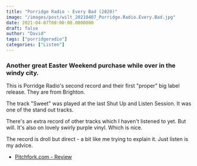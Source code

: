 ```yaml
---
title: "Porridge Radio - Every Bad (2020)"
image: "/images/post/wilt_20210407_Porridge.Radio.Every.Bad.jpg"
date: 2021-04-07T00:00:00.0000000
draft: false
author: "David"
tags: ["porridgeradio"]
categories: ["Listen"]
---
```

### Another great Easter Weekend purchase while over in the windy city.

 This is Porridge Radio's second record and their first "proper" big label release. They are from Brighton.

 The track "Sweet" was played at the last Shut Up and Listen Session. It was one of the stand out tracks.

 There's an extra record of other tracks which I haven't listened to yet. But will. It's also on lovely swirly purple vinyl. Which is nice.

 The record is droll but direct - a bit like me trying to explain it. Just listen is my advice.

-  [Pitchfork.com - Review](https://pitchfork.com/reviews/albums/porridge-radio-every-bad/)